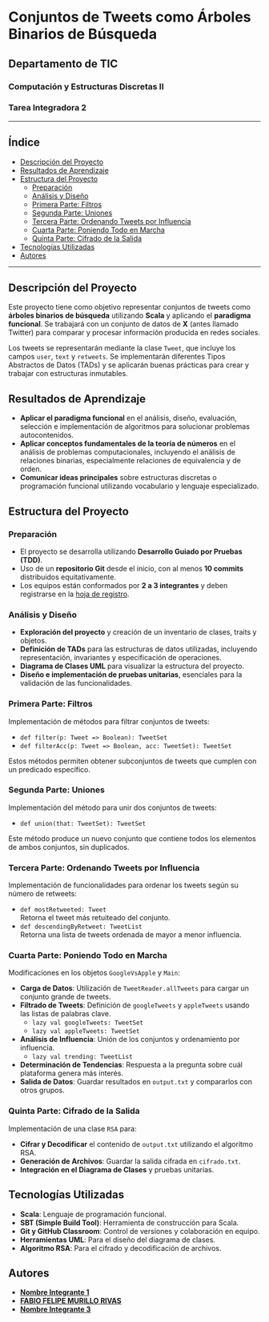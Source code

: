 # Conjuntos de Tweets como Árboles Binarios de Búsqueda

## Departamento de TIC
### Computación y Estructuras Discretas II
### Tarea Integradora 2

---

## Índice

- [Descripción del Proyecto](#descripción-del-proyecto)
- [Resultados de Aprendizaje](#resultados-de-aprendizaje)
- [Estructura del Proyecto](#estructura-del-proyecto)
  - [Preparación](#preparación)
  - [Análisis y Diseño](#análisis-y-diseño)
  - [Primera Parte: Filtros](#primera-parte-filtros)
  - [Segunda Parte: Uniones](#segunda-parte-uniones)
  - [Tercera Parte: Ordenando Tweets por Influencia](#tercera-parte-ordenando-tweets-por-influencia)
  - [Cuarta Parte: Poniendo Todo en Marcha](#cuarta-parte-poniendo-todo-en-marcha)
  - [Quinta Parte: Cifrado de la Salida](#quinta-parte-cifrado-de-la-salida)
- [Tecnologías Utilizadas](#tecnologías-utilizadas)
- [Autores](#autores)


---

## Descripción del Proyecto

Este proyecto tiene como objetivo representar conjuntos de tweets como **árboles binarios de búsqueda** utilizando **Scala** y aplicando el **paradigma funcional**. Se trabajará con un conjunto de datos de **X** (antes llamado Twitter) para comparar y procesar información producida en redes sociales.

Los tweets se representarán mediante la clase `Tweet`, que incluye los campos `user`, `text` y `retweets`. Se implementarán diferentes Tipos Abstractos de Datos (TADs) y se aplicarán buenas prácticas para crear y trabajar con estructuras inmutables.

## Resultados de Aprendizaje

- **Aplicar el paradigma funcional** en el análisis, diseño, evaluación, selección e implementación de algoritmos para solucionar problemas autocontenidos.
- **Aplicar conceptos fundamentales de la teoría de números** en el análisis de problemas computacionales, incluyendo el análisis de relaciones binarias, especialmente relaciones de equivalencia y de orden.
- **Comunicar ideas principales** sobre estructuras discretas o programación funcional utilizando vocabulario y lenguaje especializado.

## Estructura del Proyecto

### Preparación

- El proyecto se desarrolla utilizando **Desarrollo Guiado por Pruebas (TDD)**.
- Uso de un **repositorio Git** desde el inicio, con al menos **10 commits** distribuidos equitativamente.
- Los equipos están conformados por **2 a 3 integrantes** y deben registrarse en la [hoja de registro](#).

### Análisis y Diseño

- **Exploración del proyecto** y creación de un inventario de clases, traits y objetos.
- **Definición de TADs** para las estructuras de datos utilizadas, incluyendo representación, invariantes y especificación de operaciones.
- **Diagrama de Clases UML** para visualizar la estructura del proyecto.
- **Diseño e implementación de pruebas unitarias**, esenciales para la validación de las funcionalidades.

### Primera Parte: Filtros

Implementación de métodos para filtrar conjuntos de tweets:

- `def filter(p: Tweet => Boolean): TweetSet`
- `def filterAcc(p: Tweet => Boolean, acc: TweetSet): TweetSet`

Estos métodos permiten obtener subconjuntos de tweets que cumplen con un predicado específico.

### Segunda Parte: Uniones

Implementación del método para unir dos conjuntos de tweets:

- `def union(that: TweetSet): TweetSet`

Este método produce un nuevo conjunto que contiene todos los elementos de ambos conjuntos, sin duplicados.

### Tercera Parte: Ordenando Tweets por Influencia

Implementación de funcionalidades para ordenar los tweets según su número de retweets:

- `def mostRetweeted: Tweet`  
  Retorna el tweet más retuiteado del conjunto.
- `def descendingByRetweet: TweetList`  
  Retorna una lista de tweets ordenada de mayor a menor influencia.

### Cuarta Parte: Poniendo Todo en Marcha

Modificaciones en los objetos `GoogleVsApple` y `Main`:

- **Carga de Datos**: Utilización de `TweetReader.allTweets` para cargar un conjunto grande de tweets.
- **Filtrado de Tweets**: Definición de `googleTweets` y `appleTweets` usando las listas de palabras clave.
  - `lazy val googleTweets: TweetSet`
  - `lazy val appleTweets: TweetSet`
- **Análisis de Influencia**: Unión de los conjuntos y ordenamiento por influencia.
  - `lazy val trending: TweetList`
- **Determinación de Tendencias**: Respuesta a la pregunta sobre cuál plataforma genera más interés.
- **Salida de Datos**: Guardar resultados en `output.txt` y compararlos con otros grupos.

### Quinta Parte: Cifrado de la Salida

Implementación de una clase `RSA` para:

- **Cifrar y Decodificar** el contenido de `output.txt` utilizando el algoritmo RSA.
- **Generación de Archivos**: Guardar la salida cifrada en `cifrado.txt`.
- **Integración en el Diagrama de Clases** y pruebas unitarias.

## Tecnologías Utilizadas

- **Scala**: Lenguaje de programación funcional.
- **SBT (Simple Build Tool)**: Herramienta de construcción para Scala.
- **Git y GitHub Classroom**: Control de versiones y colaboración en equipo.
- **Herramientas UML**: Para el diseño del diagrama de clases.
- **Algoritmo RSA**: Para el cifrado y decodificación de archivos.

## Autores

- **[Nombre Integrante 1](#)**
- **[FABIO FELIPE MURILLO RIVAS](A00401131)**
- **[Nombre Integrante 3](#)**



